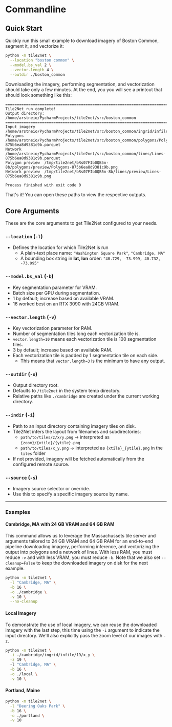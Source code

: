 # Commandline

## Quick Start

Quickly run this small example to download imagery of Boston Common, segment it, and vectorize it:

```bash
python -m tile2net \
  --location "boston common" \
  --model.bs_val 2 \
  --vector.length 4 \
  --outdir ./boston_common
```

Downloading the imagery, performing segmentation, 
and vectorization should take only a few minutes. At the end, you you will see a printout that should look 
something like this:

```
================================================================================
Tile2Net run complete!
Output directory: /home/arstneio/PycharmProjects/tile2net/src/boston_common
================================================================================
Input imagery    /home/arstneio/PycharmProjects/tile2net/src/boston_common/ingrid/infile
Polygons         /home/arstneio/PycharmProjects/tile2net/src/boston_common/polygons/Polygons-875b6ea8d9381c9b.parquet
Network          /home/arstneio/PycharmProjects/tile2net/src/boston_common/lines/Lines-875b6ea8d9381c9b.parquet
Polygon preview  /tmp/tile2net/bRs07FIb0QB5n-8b/polygons/preview/Polygons-875b6ea8d9381c9b.png
Network preview  /tmp/tile2net/bRs07FIb0QB5n-8b/lines/preview/Lines-875b6ea8d9381c9b.png

Process finished with exit code 0
```

That's it! You can open these paths to view the respective outputs. 

## Core Arguments

These are the core arguments to get Tile2Net configured to your needs.

### `--location` (`-l`)
- Defines the location for which Tile2Net is run
  - A plain-text place name: `"Washington Square Park"`, `"Cambridge, MA"`  
  - A bounding box string in **lat, lon** order: `"40.729, -73.999, 40.732, -73.995"`

### `--model.bs_val` (`-b`)
- Key segmentation parameter for VRAM.
- Batch size per GPU during segmentation.
- 1 by default; increase based on available VRAM.
- 16 worked best on an RTX 3090 with 24GB VRAM.

### `--vector.length` (`-v`)
- Key vectorization parameter for RAM.
- Number of segmentation tiles long each vectorization tile is.
- `vector.length=10` means each vectorization tile is 100 segmentation tiles.
- 3 by default; increase based on available RAM.
- Each vectorization tile is padded by 1 segmentation tile on each side.
  - This means that `vector.length=3` is the minimum to have any output.

### `--outdir` (`-o`)
- Output directory root.
- Defaults to `/tile2net` in the system temp directory.
- Relative paths like `./cambridge` are created under the current working directory.

### `--indir` (`-i`)
- Path to an input directory containing imagery tiles on disk.  
- Tile2Net infers the layout from filenames and subdirectories:
  - `path/to/tiles/z/x/y.png` → interpreted as `{zoom}/{xtile}/{ytile}.png`  
  - `path/to/tiles/x_y.png` → interpreted as `{xtile}_{ytile}.png` in the `tiles` folder  
- If not provided, imagery will be fetched automatically from the configured remote source.

### `--source` (`-s`)
- Imagery source selector or override.  
- Use this to specify a specific imagery source by name.

---

### Examples

#### Cambridge, MA with 24 GB VRAM and 64 GB RAM
This command allows us to leverage the Massachussets tile server and arguments tailored to 24 GB VRAM and 64 GB RAM 
for an end-to-end pipeline downloading imagery, performing inference, and vectorizing the output into polygons and a 
network of lines. With less RAM, you must reduce `-v` and with less VRAM, you must reduce `-b`. Note that we also set 
`--cleanup=False` to keep the downloaded imagery on disk for the next example.

```bash
python -m tile2net \
  -l "Cambridge, MA" \
  -b 16 \
  -o ./cambridge \
  -v 10 \
  --no-cleanup 
```

#### Local Imagery
To demonstrate the use of local imagery, we can reuse the downloaded imagery with the last step, this time using the 
`-i` argument to indicate the input directory. We'll also explicitly pass the zoom level of our images with `-z`. 

```bash
python -m tile2net \
  -i ./cambridge/ingrid/infile/19/x_y \
  -z 19 \ 
  -l "Cambridge, MA" \
  -b 16 \
  -o ./local \
  -v 10 \
```


#### Portland, Maine
```bash
python -m tile2net \
  -l "Deering Oaks Park" \
  -b 16 \
  -o ./portland \
  -v 10 
```